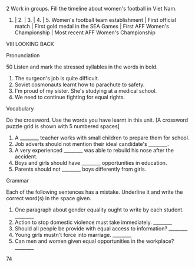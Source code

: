 2 Work in groups. Fill the timeline about women's football in Viet Nam.

1. | 2. | 3. | 4. | 5.
Women's football team establishment | First official match | First gold medal in the SEA Games | First AFF Women's Championship | Most recent AFF Women's Championship

VIII LOOKING BACK

Pronunciation

50 Listen and mark the stressed syllables in the words in bold.

1. The surgeon's job is quite difficult.
2. Soviet cosmonauts learnt how to parachute to safety.
3. I'm proud of my sister. She's studying at a medical school.
4. We need to continue fighting for equal rights.

Vocabulary

Do the crossword. Use the words you have learnt in this unit.
[A crossword puzzle grid is shown with 5 numbered spaces]

1. A ________ teacher works with small children to prepare them for school.
2. Job adverts should not mention their ideal candidate's ________.
3. A very experienced ________ was able to rebuild his nose after the accident.
4. Boys and girls should have ________ opportunities in education.
5. Parents should not ________ boys differently from girls.

Grammar

Each of the following sentences has a mistake. Underline it and write the correct word(s) in the space given.

1. One paragraph about gender equality ought to write by each student. ________
2. Action to stop domestic violence must take immediately. ________
3. Should all people be provide with equal access to information? ________
4. Young girls mustn't force into marriage. ________
5. Can men and women given equal opportunities in the workplace? ________

74